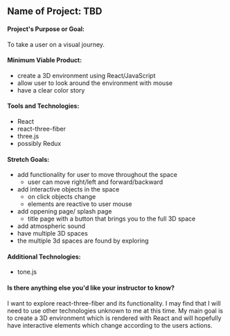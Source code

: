 ## Name of Project: TBD

#### Project's Purpose or Goal: 

To take a user on a visual journey.

#### Minimum Viable Product:

- create a 3D environment using React/JavaScript
- allow user to look around the environment with mouse
- have a clear color story

#### Tools and Technologies:

- React
- react-three-fiber
- three.js
- possibly Redux

#### Stretch Goals:

- add functionality for user to move throughout the space
    - user can move right/left and forward/backward
- add interactive objects in the space
    - on click objects change
    - elements are reactive to user mouse
- add oppening page/ splash page
    - title page with a button that brings you to the full 3D space
- add atmospheric sound
- have multiple 3D spaces
- the multiple 3d spaces are found by exploring

#### Additional Technologies:

- tone.js

#### Is there anything else you'd like your instructor to know?
	
  I want to explore react-three-fiber and its functionality. I may find that I will need to use other technologies unknown to me at this time. My main goal is to create a 3D environment which is rendered with React and will hopefully have interactive elements which change according to the users actions. 